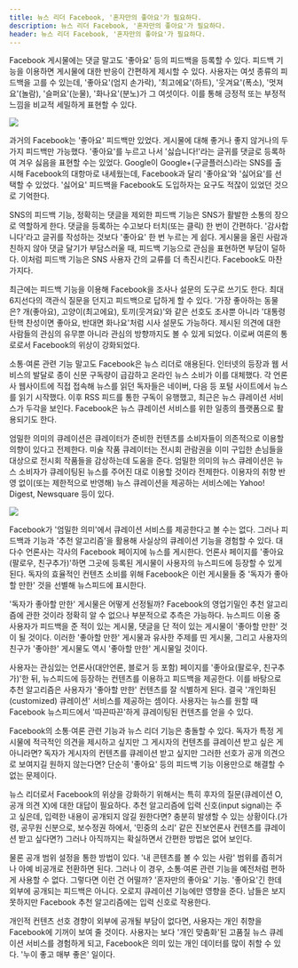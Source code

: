 ```yaml
---
title: 뉴스 리더 Facebook, '혼자만의 좋아요'가 필요하다.
description: 뉴스 리더 Facebook, '혼자만의 좋아요'가 필요하다.
header: 뉴스 리더 Facebook, '혼자만의 좋아요'가 필요하다.
---
```

Facebook 게시물에는 댓글 말고도 '좋아요' 등의 피드백을 등록할 수 있다. 피드백 기능을 이용하면 게시물에 대한 반응이 간편하게 제시할 수 있다. 사용자는 여섯 종류의 피드백을 고를 수 있는데, '좋아요'(엄지 손가락), '최고에요'(하트), '웃겨요'(폭소), '멋져요'(놀람), '슬퍼요'(눈물), '화나요'(분노)가 그 여섯이다. 이를 통해 긍정적 또는 부정적 느낌을 비교적 세밀하게 표현할 수 있다.

![](https://assets.wired.com/photos/w_860/wp-content/uploads/2016/02/Reactions-Black.jpg)

과거의 Facebook는 '좋아요' 피드백만 있었다. 게시물에 대해 좋거나 좋지 않거나의 두 가지 피드백만 가능했다. '좋아요'를 누르고 나서 '싫습니다!'라는 글귀를 댓글로 등록하여 겨우 싫음을 표현할 수는 있었다. Google이 Google+(구글플러스)라는 SNS를 출시해 Facebook의 대항마로 내세웠는데, Facebook과 달리 '좋아요'와 '싫어요'를 선택할 수 있었다. '싫어요' 피드백을 Facebook도 도입하자는 요구도 적잖이 있었던 것으로 기억한다.

SNS의 피드백 기능, 정확히는 댓글을 제외한 피드백 기능은 SNS가 활발한 소통의 장으로 역할하게 한다. 댓글을 등록하는 수고보다 터치(또는 클릭) 한 번이 간편하다. '감사합니다'라고 글귀를 작성하는 것보다 '좋아요' 한 번 누르는 게 쉽다. 게시물을 올린 사람과 친하지 않아 댓글 달기가 부담스러울 때, 피드백 기능으로 관심을 표현하면 부담이 덜하다. 이처럼 피드백 기능은 SNS 사용자 간의 교류를 더 촉진시킨다. Facebook도 마찬가지다.

최근에는 피드백 기능을 이용해 Facebook을 조사나 설문의 도구로 쓰기도 한다. 최대 6지선다의 객관식 질문을 던지고 피드백으로 답하게 할 수 있다. '가장 좋아하는 동물은? 개(좋아요), 고양이(최고에요), 토끼(웃겨요)'와 같은 선호도 조사뿐 아니라 '대통령 탄핵 찬성이면 좋아요, 반대면 화나요'처럼 시사 설문도 가능하다. 제시된 의견에 대한 사람들의 관심의 유무뿐 아니라 관심의 방향까지도 볼 수 있게 되었다. 이로써 여론의 통로로서 Facebook의 위상이 강화되었다.

소통·여론 관련 기능 말고도 Facebook은 뉴스 리더로 애용된다. 인터넷의 등장과 웹 서비스의 발달로 종이 신문 구독량이 급감하고 온라인 뉴스 소비가 이를 대체했다. 각 언론사 웹사이트에 직접 접속해 뉴스를 읽던 독자들은 네이버, 다음 등 포털 사이트에서 뉴스를 읽기 시작했다. 이후 RSS 피드를 통한 구독이 유행했고, 최근은 뉴스 큐레이션 서비스가 두각을 보인다. Facebook은 뉴스 큐레이션 서비스를 위한 일종의 플랫폼으로 활용되기도 한다.

엄밀한 의미의 큐레이션은 큐레이터가 준비한 컨텐츠를 소비자들이 의존적으로 이용할 의향이 있다고 전제한다. 미술 작품 큐레이터는 전시회 관람권을 이미 구입한 손님들을 대상으로 전시회 작품들을 감상하는데 도움을 준다. 엄밀한 의미의 뉴스 큐레이션은 뉴스 소비자가 큐레이팅된 뉴스를 주어진 대로 이용할 것이라 전제한다. 이용자의 취향 반영 없이(또는 제한적으로 반영해) 뉴스 큐레이션을 제공하는 서비스에는 Yahoo! Digest, Newsquare 등이 있다.

![](https://userscontent2.emaze.com/images/a6f3c5e2-33c7-45fd-b900-7a579073656d/b70e008306ff548f44d42ca804ef0bd1.jpg)

Facebook가 '엄밀한 의미'에서 큐레이션 서비스를 제공한다고 볼 수는 없다. 그러나 피드백과 기능과 '추천 알고리즘'을 활용해 사실상의 큐레이션 기능을 경험할 수 있다. 대다수 언론사는 각사의 Facebook 페이지에 뉴스를 게시한다. 언론사 페이지를 '좋아요(팔로우, 친구추가)'하면 그곳에 등록된 게시물이 사용자의 뉴스피드에 등장할 수 있게 된다. 독자의 효율적인 컨텐츠 소비를 위해 Facebook은 이런 게시물들 중 '독자가 좋아할 만한' 것을 선별해 뉴스피드에 표시한다.

'독자가 좋아할 만한' 게시물은 어떻게 선정될까? Facebook의 영업기밀인 추천 알고리즘에 관한 것이라 정확히 알 수 없으나 부분적으로 추측은 가능하다. 뉴스피드 이용 중 사용자가 피드백을 준 적이 있는 게시물, 댓글을 단 적이 있는 게시물이 '좋아할 만한' 것이 될 것이다. 이러한 '좋아할 만한' 게시물과 유사한 주제를 띤 게시물, 그리고 사용자의 친구가 '좋아한' 게시물도 역시 '좋아할 만한' 게시물일 것이다.

사용자는 관심있는 언론사(대안언론, 블로거 등 포함) 페이지를 '좋아요(팔로우, 친구추가)'한 뒤, 뉴스피드에 등장하는 컨텐츠를 이용하고 피드백을 제공한다. 이를 바탕으로 추천 알고리즘은 사용자가 '좋아할 만한' 컨텐츠를 잘 식별하게 된다. 결국 '개인화된(customized) 큐레이션' 서비스를 제공하는 셈이다. 사용자는 뉴스를 원할 때 Facebook 뉴스피드에서 '따끈따끈'하게 큐레이팅된 컨텐츠를 얻을 수 있다.

Facebook의 소통·여론 관련 기능과 뉴스 리더 기능은 충돌할 수 있다. 독자가 특정 게시물에 적극적인 의견을 제시하고 싶지만 그 게시자의 컨텐츠를 큐레이션 받고 싶은 게 아니라면? 독자가 게시자의 컨텐츠를 큐레이션 받고 싶지만 그러한 선호가 공개 의견으로 보여지길 원하지 않는다면? 단순히 '좋아요' 등의 피드백 기능 이용만으로 해결할 수 없는 문제이다.

뉴스 리더로서 Facebook의 위상을 강화하기 위해서는 특히 후자의 질문(큐레이션 O, 공개 의견 X)에 대한 대답이 필요하다. 추천 알고리즘에 입력 신호(input signal)는 주고 싶은데, 입력한 내용이 공개되지 않길 원한다면? 충분히 발생할 수 있는 상황이다.(가령, 공무원 신분으로, 보수정권 하에서, '민중의 소리' 같은 진보언론사 컨텐츠를 큐레이션 받고 싶다면?) 그러나 아직까지는 확실하면서 간편한 방법은 없어 보인다.

물론 공개 범위 설정을 통한 방법이 있다. '내 콘텐츠를 볼 수 있는 사람' 범위를 좁히거나 아예 비공개로 전환하면 된다. 그러나 이 경우, 소통·여론 관련 기능을 예전처럼 편하게 사용할 수 없다. 그렇다면 이런 건 어떨까? '혼자만의 좋아요' 기능. '좋아요'긴 한데 외부에 공개되는 피드백은 아니다. 오로지 큐레이션 기능에만 영향을 준다. 남들은 보지 못하지만 Facebook 추천 알고리즘에는 입력 신호로 작용한다.

개인적 컨텐츠 선호 경향이 외부에 공개될 부담이 없다면, 사용자는 개인 취향을 Facebook에 기꺼이 보여 줄 것이다. 사용자는 보다 '개인 맞춤화'된 고품질 뉴스 큐레이션 서비스를 경험하게 되고, Facebook은 의미 있는 개인 데이터를 많이 취할 수 있다. '누이 좋고 매부 좋은' 일이다.